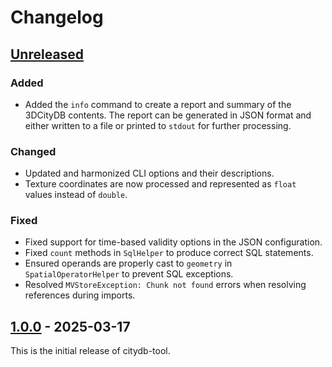 # Changelog

## [Unreleased]

### Added
- Added the `info` command to create a report and summary of the 3DCityDB contents. The report can be generated in JSON
  format and either written to a file or printed to `stdout` for further processing.

### Changed
- Updated and harmonized CLI options and their descriptions.
- Texture coordinates are now processed and represented as `float` values instead of `double`.

### Fixed
- Fixed support for time-based validity options in the JSON configuration.
- Fixed `count` methods in `SqlHelper` to produce correct SQL statements.
- Ensured operands are properly cast to `geometry` in `SpatialOperatorHelper` to prevent SQL exceptions.
- Resolved `MVStoreException: Chunk not found` errors when resolving references during imports.

## [1.0.0] - 2025-03-17

This is the initial release of citydb-tool.

[Unreleased]: https://github.com/3dcitydb/citydb-tool/compare/v1.0.0..HEAD
[1.0.0]: https://github.com/3dcitydb/citydb-tool/releases/tag/v1.0.0